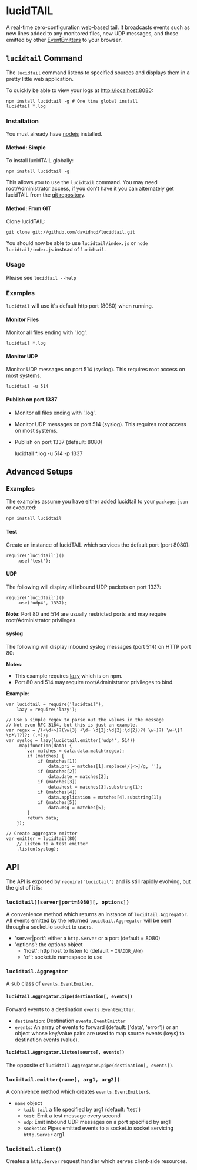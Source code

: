 lucidTAIL
=========

A real-time zero-configuration web-based tail. It broadcasts events such as
new lines added to any monitored files, new UDP messages, and those emitted by other
[EventEmitters](http://nodejs.org/api/events.html#events_class_events_eventemitter)
to your browser.

`lucidtail` Command
-------------------

The `lucidtail` command listens to specified sources and displays them in a pretty little
web application.

To quickly be able to view your logs at [http://localhost:8080](http://localhost:8080):

	npm install lucidtail -g # One time global install
	lucidtail *.log

### Installation

You must already have [nodejs](http://nodejs.org/download/) installed.

#### Method: Simple

To install lucidTAIL globally:

	npm install lucidtail -g

This allows you to use the `lucidtail` command. You may need root/Administrator access, if
you don't have it you can alternately get lucidTAIL from the [git repository](#from-git).

#### Method: From GIT

Clone lucidTAIL:

	git clone git://github.com/davidnqd/lucidtail.git

You should now be able to use `lucidtail/index.js` or `node lucidtail/index.js`
instead of `lucidtail`.

### Usage

Please see `lucidtail --help`

### Examples

`lucidtail` will use it's default http port (8080) when running.

#### Monitor Files

Monitor all files ending with '.log'.

	lucidtail *.log

#### Monitor UDP

Monitor UDP messages on port 514 (syslog). This requires root access on most systems.

	lucidtail -u 514

#### Publish on port 1337

 * Monitor all files ending with '.log'.
 * Monitor UDP messages on port 514 (syslog). This requires root access on most systems.
 * Publish on port 1337 (default: 8080)

	lucidtail *.log -u 514 -p 1337


Advanced Setups
---------------

### Examples

The examples assume you have either added lucidtail to your `package.json` or executed:

	npm install lucidtail

#### Test

Create an instance of lucidTAIL which services the default port (port 8080):

	require('lucidtail')()
		.use('test');

#### UDP

The following will display all inbound UDP packets on port 1337:

	require('lucidtail')()
		.use('udp4', 1337);

**Note**: Port 80 and 514 are usually restricted ports and may require root/Administrator
privileges.

#### syslog

The following will display inbound syslog messages (port 514) on HTTP port 80:

**Notes**:

 * This example requires [lazy](https://npmjs.org/package/lazy) which is on npm.
 * Port 80 and 514 may require root/Administrator privileges to bind.

**Example**:

	var lucidtail = require('lucidtail'),
		lazy = require('lazy');

	// Use a simple regex to parse out the values in the message
	// Not even RFC 3164, but this is just an example.
	var regex = /(<\d+>)?(\w{3} +\d+ \d{2}:\d{2}:\d{2})?( \w+)?( \w+\[?\d*\]?)?: (.*)/;
	var syslog = lazy(lucidtail.emitter('udp4', 514))
		.map(function(data) {
			var matches = data.data.match(regex);
			if (matches) {
				if (matches[1])
					data.pri = matches[1].replace(/[<>]/g, '');
				if (matches[2])
					data.date = matches[2];
				if (matches[3])
					data.host = matches[3].substring(1);
				if (matches[4])
					data.application = matches[4].substring(1);
				if (matches[5])
					data.msg = matches[5];
			}
			return data;
		});

	// Create aggregate emitter
	var emitter = lucidtail(80)
		// Listen to a test emitter
		.listen(syslog);

API
---

The API is exposed by `require('lucidtail')` and is still rapidly evolving, but the gist
of it is:

### `lucidtail([server|port=8080][, options])`

A convenience method which returns an instance of `lucidtail.Aggregator`. All events
emitted by the returned `lucidtail.Aggregator` will be sent through a socket.io socket to 
users.

 * 'server|port': either a `http.Server` or a port (default = 8080)
 * 'options': the options object
	* 'host': http host to listen to (default = `INADDR_ANY`)
	* 'of': socket.io namespace to use

### `lucidtail.Aggregator`

A sub class of [`events.EventEmitter`](http://nodejs.org/api/events.html#events_class_events_eventemitter).

#### `lucidtail.Aggregator.pipe(destination[, events])`

Forward events to a destination `events.EventEmitter`.

 * `destination`: Destination `events.EventEmitter`
 * `events`: An array of events to forward (default: ['data', 'error']) or an object whose
 key/value pairs are used to map source events (keys) to destination events (value).

#### `lucidtail.Aggregator.listen(source[, events])`

The opposite of `lucidtail.Aggregator.pipe(destination[, events])`.

### `lucidtail.emitter(name[, arg1, arg2])`

A connivence method which creates `events.EventEmitter`s.

 * `name` object
	* `tail`: `tail` a file specified by arg1 (default: 'test')
	* `test`: Emit a test message every second
	* `udp`: Emit inbound UDP messages on a port specified by arg1
	* `socketio`: Pipes emitted events to a socket.io socket servicing `http.Server` arg1.

### `lucidtail.client()`

Creates a `http.Server` request handler which serves client-side resources.
